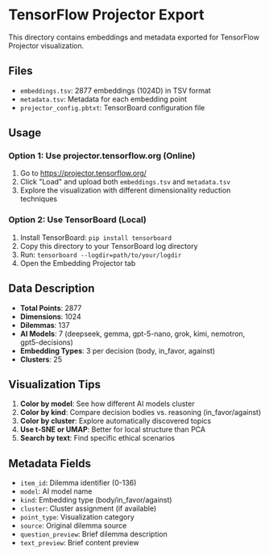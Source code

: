 # TensorFlow Projector Export

This directory contains embeddings and metadata exported for TensorFlow Projector visualization.

## Files

- `embeddings.tsv`: 2877 embeddings (1024D) in TSV format
- `metadata.tsv`: Metadata for each embedding point
- `projector_config.pbtxt`: TensorBoard configuration file

## Usage

### Option 1: Use projector.tensorflow.org (Online)

1. Go to https://projector.tensorflow.org/
2. Click "Load" and upload both `embeddings.tsv` and `metadata.tsv`
3. Explore the visualization with different dimensionality reduction techniques

### Option 2: Use TensorBoard (Local)

1. Install TensorBoard: `pip install tensorboard`
2. Copy this directory to your TensorBoard log directory
3. Run: `tensorboard --logdir=path/to/your/logdir`
4. Open the Embedding Projector tab

## Data Description

- **Total Points**: 2877
- **Dimensions**: 1024
- **Dilemmas**: 137
- **AI Models**: 7 (deepseek, gemma, gpt-5-nano, grok, kimi, nemotron, gpt5-decisions)
- **Embedding Types**: 3 per decision (body, in_favor, against)
- **Clusters**: 25

## Visualization Tips

1. **Color by model**: See how different AI models cluster
2. **Color by kind**: Compare decision bodies vs. reasoning (in_favor/against)
3. **Color by cluster**: Explore automatically discovered topics
4. **Use t-SNE or UMAP**: Better for local structure than PCA
5. **Search by text**: Find specific ethical scenarios

## Metadata Fields

- `item_id`: Dilemma identifier (0-136)
- `model`: AI model name
- `kind`: Embedding type (body/in_favor/against)
- `cluster`: Cluster assignment (if available)
- `point_type`: Visualization category
- `source`: Original dilemma source
- `question_preview`: Brief dilemma description
- `text_preview`: Brief content preview
